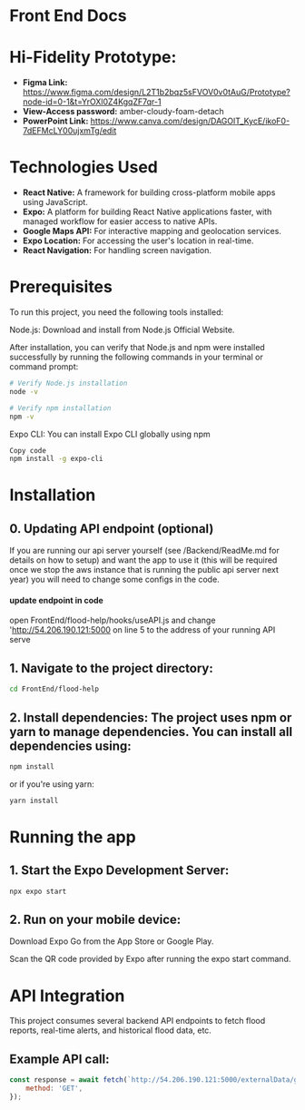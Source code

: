 # Front End Docs

# Hi-Fidelity Prototype: 
- **Figma Link:** https://www.figma.com/design/L2T1b2bqz5sFVOV0v0tAuG/Prototype?node-id=0-1&t=YrOXl0Z4KgqZF7qr-1
- **View-Access password:** amber-cloudy-foam-detach
- **PowerPoint Link:** https://www.canva.com/design/DAGOlT_KycE/ikoF0-7dEFMcLY00ujxmTg/edit

# Technologies Used

- **React Native:** A framework for building cross-platform mobile apps using JavaScript.
- **Expo:** A platform for building React Native applications faster, with managed workflow for easier access to native APIs.
- **Google Maps API:** For interactive mapping and geolocation services.
- **Expo Location:** For accessing the user's location in real-time.
- **React Navigation:** For handling screen navigation.

# Prerequisites

To run this project, you need the following tools installed:

Node.js: Download and install from Node.js Official Website.

After installation, you can verify that Node.js and npm were installed successfully by running the following commands in your terminal or command prompt:

``` bash
# Verify Node.js installation
node -v
```

``` bash
# Verify npm installation
npm -v
```

Expo CLI: You can install Expo CLI globally using npm

``` bash
Copy code
npm install -g expo-cli
```

# Installation

## 0. Updating API endpoint (optional)
If you are running our api server yourself (see /Backend/ReadMe.md for details on how to setup) and want the app to use it (this will be required once we stop the aws instance that is running the public api server next year) you will need to change some configs in the code. 
#### update endpoint in code
open FrontEnd/flood-help/hooks/useAPI.js and change 'http://54.206.190.121:5000 on line 5 to the address of your running API serve

## 1. Navigate to the project directory:

``` bash
cd FrontEnd/flood-help
```

## 2. Install dependencies: The project uses npm or yarn to manage dependencies. You can install all dependencies using:

``` bash
npm install
```

or if you're using yarn:

``` bash
yarn install
```

# Running the app

## 1. Start the Expo Development Server:

``` bash
npx expo start
```

## 2. Run on your mobile device:

Download Expo Go from the App Store or Google Play.

Scan the QR code provided by Expo after running the expo start command.

# API Integration

This project consumes several backend API endpoints to fetch flood reports, real-time alerts, and historical flood data, etc. 

## Example API call:

``` javascript
const response = await fetch(`http://54.206.190.121:5000/externalData/get_alerts`, {
    method: 'GET',
});
```
